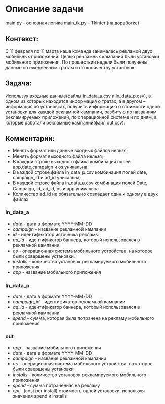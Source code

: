 # Описание задачи

main.py - основная логика
main_tk.py - Tkinter (на доработке)

## Контекст: 
C 11 февраля по 11 марта наша команда занималась рекламой двух мобильных приложений. Целью рекламных кампаний были установки мобильного приложения. По прошествии недели были получены данные по ежедневным тратам и по количеству установок.

## Задача: 
Используя входные данные(файлы in_data_a.csv и in_data_p.csv), в одном из которых находится информация о тратах, а в другом – информация об установках, получить информацию о стоимости одной установки для каждой рекламной кампании, разбитую по названиям рекламируемых приложений, по операционной системе и по дням, в которые работали рекламные кампании(файл out.csv).

## Комментарии:
-	Менять формат или данные входных файлов нельзя;
-	Менять формат выходного файла нельзя;
-	В каждой строке выходного файла комбинация полей app,date,campaign и os уникальна;
-	В каждой строке файла in_data_p.csv комбинация полей date, campaign_id и ad_id уникальна;
-	В каждой строке файла in_data_a.csv комбинация полей Date, Campaign, id, ad_id, os и app уникальна
-	Количество ad_id не обязательно совпадает один к одному в двух файлах

### In_data_a
- *date* - дата в формате YYYY-MM-DD
- *campaign* - название рекламной кампании
- *id* - идентификатор источника рекламы
- *ad_id* - идентификатор баннера, который использовался в рекламной кампании
- *os* - операционная система мобильного устройства, на которое были совершены установки.
- *installs* - количество установок рекламируемого мобильного приложения
- *app* - название мобильного приложения

### In_data_p
- *date* - дата в формате YYYY-MM-DD
- *campaign_id* - идентификатор рекламной кампании
- *ad_id* - идентификатор баннера, который использовался в рекламной кампании
- *spend* - сумма, которая была потрачена на рекламу мобильного приложения 

### out
- *app* - название мобильного приложения
- *date* - дата в формате YYYY-MM-DD
- *campaign* - название рекламной кампании
- *os* - операционная система мобильного устройства, на которое были совершены установки
- *installs* -  количество установок рекламируемого мобильного приложения 
- *spend* - сумма потраченная на рекламу
- *cpi* - (cost per install) стоимость одной установки, используя значения spend и installs
